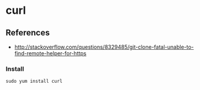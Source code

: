 # curl

## References
* http://stackoverflow.com/questions/8329485/git-clone-fatal-unable-to-find-remote-helper-for-https

### Install 
```
sudo yum install curl
```
